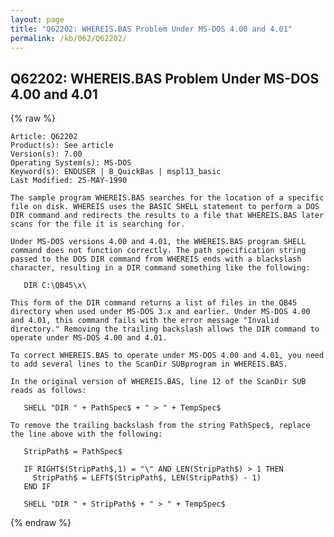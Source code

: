 ```yaml
---
layout: page
title: "Q62202: WHEREIS.BAS Problem Under MS-DOS 4.00 and 4.01"
permalink: /kb/062/Q62202/
---
```


## Q62202: WHEREIS.BAS Problem Under MS-DOS 4.00 and 4.01

{% raw %}

	Article: Q62202
	Product(s): See article
	Version(s): 7.00
	Operating System(s): MS-DOS
	Keyword(s): ENDUSER | B_QuickBas | mspl13_basic
	Last Modified: 25-MAY-1990
	
	The sample program WHEREIS.BAS searches for the location of a specific
	file on disk. WHEREIS uses the BASIC SHELL statement to perform a DOS
	DIR command and redirects the results to a file that WHEREIS.BAS later
	scans for the file it is searching for.
	
	Under MS-DOS versions 4.00 and 4.01, the WHEREIS.BAS program SHELL
	command does not function correctly. The path specification string
	passed to the DOS DIR command from WHEREIS ends with a blackslash
	character, resulting in a DIR command something like the following:
	
	   DIR C:\QB45\x\
	
	This form of the DIR command returns a list of files in the QB45
	directory when used under MS-DOS 3.x and earlier. Under MS-DOS 4.00
	and 4.01, this command fails with the error message "Invalid
	directory." Removing the trailing backslash allows the DIR command to
	operate under MS-DOS 4.00 and 4.01.
	
	To correct WHEREIS.BAS to operate under MS-DOS 4.00 and 4.01, you need
	to add several lines to the ScanDir SUBprogram in WHEREIS.BAS.
	
	In the original version of WHEREIS.BAS, line 12 of the ScanDir SUB
	reads as follows:
	
	   SHELL "DIR " + PathSpec$ + " > " + TempSpec$
	
	To remove the trailing backslash from the string PathSpec$, replace
	the line above with the following:
	
	   StripPath$ = PathSpec$
	
	   IF RIGHT$(StripPath$,1) = "\" AND LEN(StripPath$) > 1 THEN
	     StripPath$ = LEFT$(StripPath$, LEN(StripPath$) - 1)
	   END IF
	
	   SHELL "DIR " + StripPath$ + " > " + TempSpec$

{% endraw %}

